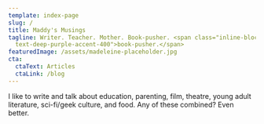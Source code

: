 ```yaml
---
template: index-page
slug: /
title: Maddy's Musings
tagline: Writer. Teacher. Mother. Book-pusher. <span class="inline-block
  text-deep-purple-accent-400">book-pusher.</span>
featuredImage: /assets/madeleine-placeholder.jpg
cta:
  ctaText: Articles
  ctaLink: /blog
---
```

I like to write and talk about education, parenting, film, theatre, young adult literature, sci-fi/geek culture, and food. Any of these combined? Even better.